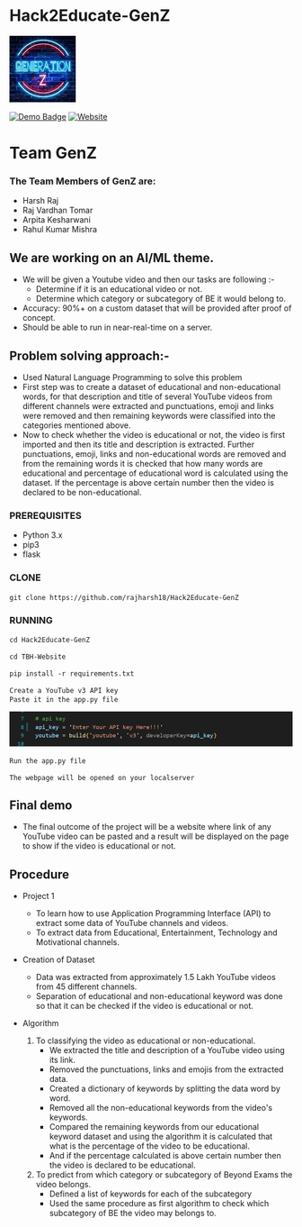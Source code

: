 # Hack2Educate-GenZ
![Image not Found !!](icon.png?raw=true "Title")

[![Demo Badge](https://img.shields.io/badge/Watch-Demo-red)](https://drive.google.com/file/d/1YBxndHcH_EQZGdp0i-c7Q3odCvtGDsUA/view?usp=share_link)       [![Website](https://img.shields.io/badge/Website-red)](https://joimjwoewl.execute-api.us-east-2.amazonaws.com/)
# Team GenZ

### The Team Members of GenZ are:
- Harsh Raj
- Raj Vardhan Tomar
- Arpita Kesharwani
- Rahul Kumar Mishra
## We are working on an AI/ML theme.
- We will be given a Youtube video and then our tasks are following :-
    - Determine if it is an educational video or not.
    - Determine which category or subcategory of BE it would belong to.
- Accuracy: 90%+ on a custom dataset that will be provided after proof of concept.
- Should be able to run in near-real-time on a server.
## Problem solving approach:-
- Used Natural Language Programming to solve this problem
- First step was to create a dataset of educational and non-educational words, for that description and title of several YouTube videos from different channels were extracted and punctuations, emoji and links were removed and then remaining keywords were classified into the categories mentioned above.
- Now to check whether the video is educational or not, the video is first imported and then its title and description is extracted. Further punctuations, emoji, links and non-educational words are removed and from the remaining words it is checked that how many words are educational and percentage of educational word is calculated using the dataset. If the percentage is above certain number then the video is declared to be non-educational.

### PREREQUISITES
* Python 3.x
* pip3
* flask

### CLONE
```
git clone https://github.com/rajharsh18/Hack2Educate-GenZ
```
### RUNNING
```
cd Hack2Educate-GenZ
```
```
cd TBH-Website
```
```
pip install -r requirements.txt
```
```
Create a YouTube v3 API key
Paste it in the app.py file
```

![Image not Found !!](pic1.jpg?raw=true "Title")

```
Run the app.py file
```
```
The webpage will be opened on your localserver
```

## Final demo
- The final outcome of the project will be a website where link of any YouTube video can be pasted and a result will be displayed on the page to show if the video is educational or not.
## Procedure
- Project 1
    - To learn how to use Application Programming Interface (API) to extract some data of YouTube
        channels and videos.
    - To extract data from Educational, Entertainment, Technology and Motivational channels.
- Creation of Dataset
    - Data was extracted from approximately 1.5 Lakh YouTube videos from 45 different channels.
    - Separation of educational and non-educational keyword was done so that it can be checked if the video is educational or not.
    
- Algorithm
    1. To classifying the video as educational or non-educational.
        - We extracted the title and description of a YouTube video using its link.
        - Removed the punctuations, links and emojis from the extracted data.
        - Created a dictionary of keywords by splitting the data word by word.
        - Removed all the non-educational keywords from the video's keywords.
        - Compared the remaining keywords from our educational keyword dataset and using the algorithm it is calculated that what is the percentage of the video to be educational.
        - And if the percentage calculated is above certain number then the video is declared to be educational.
    2. To predict from which category or subcategory of Beyond Exams the video belongs.
        - Defined a list of keywords for each of the subcategory
        - Used the same procedure as first algorithm to check which subcategory of BE the video may belongs to.
